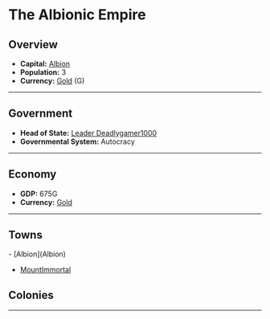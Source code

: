 # <!--NAME-->The Albionic Empire<!--NAME-->

## Overview

- **Capital:** <!--CAPITAL_LINK-->[Albion](town_Albion)<!--CAPITAL_LINK-->
- **Population:** <!--POPULATION-->3<!--POPULATION-->
- **Currency:** <!--CURRENCY_LINK-->[Gold](currency_Gold)<!--CURRENCY_LINK--> (<!--CURRENCY_ABV-->G<!--CURRENCY_ABV-->)

---

## Government

- **Head of State:** <!--LEADER_TITLE_LINK-->[Leader Deadlygamer1000](user_Deadlygamer1000)<!--LEADER_TITLE_LINK-->
- **Governmental System:** <!--GOVERNMENT-->Autocracy<!--GOVERNMENT-->

---

## Economy

- **GDP:** <!--GDP-->675G<!--GDP-->
- **Currency:** <!--CURRENCY_LINK-->[Gold](currency_Gold)<!--CURRENCY_LINK-->

---

## Towns

<!--TOWNS-->- [Albion](Albion)
- [MountImmortal](MountImmortal)<!--TOWNS-->

## Colonies

<!--COLONIES--><!--COLONIES-->

---